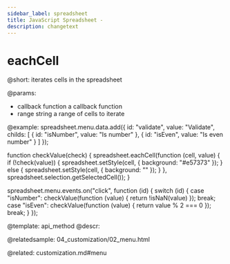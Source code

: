 ```yaml
---
sidebar_label: spreadsheet
title: JavaScript Spreadsheet - 
description: changetext
---
```


eachCell
==============

@short:
	iterates cells in the spreadsheet
    
@params:
- callback		function	a callback function				
- range			string		a range of cells to iterate 

@example:
spreadsheet.menu.data.add({
	id: "validate",
	value: "Validate",
	childs: [
		{
			id: "isNumber",
			value: "Is number"
		},
		{
			id: "isEven",
			value: "Is even number"
		}
	]
});

function checkValue(check) {
	spreadsheet.eachCell(function (cell, value) {
		if (!check(value)) {
			spreadsheet.setStyle(cell, { background: "#e57373" });
		} else {
			spreadsheet.setStyle(cell, { background: "" });
		}
	}, spreadsheet.selection.getSelectedCell());
}

spreadsheet.menu.events.on("click", function (id) {
	switch (id) {
		case "isNumber":
			checkValue(function (value) { return !isNaN(value) });
			break;
		case "isEven":
			checkValue(function (value) { return value % 2 === 0 });
			break;
	}
});


@template: api_method
@descr:
 

@relatedsample:
04_customization/02_menu.html

@related:
customization.md#menu
